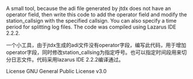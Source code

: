  A small tool, because the adi file generated by jtdx does not have an operator field, then write this code to add the operator field and modify the station_callsign with the specified callsign. You can also specify a time period for splitting log files. The code was compiled using Lazarus IDE 2.2.2. 
 
 一个小工具，由于jtdx生成的adi文件没有operator字段，编写此代码，用于增加operator字段，同时修改station_callsing为指定呼号。也可以指定时间段用来切分日志文件。代码采用lazarus IDE 2.2.2编译通过。




License
GNU General Public License v3.0

